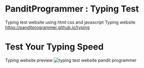 # PanditProgrammer : Typing Test
Typing test website using html css and javascript 
Typing website https://panditprogrammer.github.io/typing
# Test Your Typing Speed 

Typing website preview
![typing test website pandit programmer ](https://user-images.githubusercontent.com/65272533/163705268-66ad70af-313b-4a57-a231-e8ca8f811fee.png)

